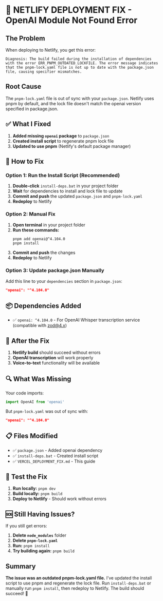 # 🚨 NETLIFY DEPLOYMENT FIX - OpenAI Module Not Found Error

## The Problem
When deploying to Netlify, you get this error:
```
Diagnosis: The build failed during the installation of dependencies with the error ERR_PNPM_OUTDATED_LOCKFILE. The error message indicates that the pnpm-lock.yaml file is not up to date with the package.json file, causing specifier mismatches.
```

## Root Cause
The `pnpm-lock.yaml` file is out of sync with your `package.json`. Netlify uses pnpm by default, and the lock file doesn't match the openai version specified in package.json.

## ✅ What I Fixed
1. **Added missing `openai` package** to `package.json`
2. **Created install script** to regenerate pnpm lock file
3. **Updated to use pnpm** (Netlify's default package manager)

## 🔧 How to Fix

### Option 1: Run the Install Script (Recommended)
1. **Double-click** `install-deps.bat` in your project folder
2. **Wait** for dependencies to install and lock file to update
3. **Commit and push** the updated `package.json` and `pnpm-lock.yaml`
4. **Redeploy** to Netlify

### Option 2: Manual Fix
1. **Open terminal** in your project folder
2. **Run these commands:**
   ```bash
   pnpm add openai@^4.104.0
   pnpm install
   ```
3. **Commit and push** the changes
4. **Redeploy** to Netlify

### Option 3: Update package.json Manually
Add this line to your `dependencies` section in `package.json`:
```json
"openai": "^4.104.0"
```

## 📦 Dependencies Added
- ✅ `openai: ^4.104.0` - For OpenAI Whisper transcription service (compatible with zod@4.x)

## 🚀 After the Fix
1. **Netlify build** should succeed without errors
2. **OpenAI transcription** will work properly
3. **Voice-to-text** functionality will be available

## 🔍 What Was Missing
Your code imports:
```typescript
import OpenAI from 'openai'
```

But `pnpm-lock.yaml` was out of sync with:
```json
"openai": "^4.104.0"
```

## 📋 Files Modified
- ✅ `package.json` - Added openai dependency
- ✅ `install-deps.bat` - Created install script
- ✅ `VERCEL_DEPLOYMENT_FIX.md` - This guide

## 🧪 Test the Fix
1. **Run locally:** `pnpm dev`
2. **Build locally:** `pnpm build`
3. **Deploy to Netlify** - Should work without errors

## 🆘 Still Having Issues?
If you still get errors:
1. **Delete `node_modules`** folder
2. **Delete `pnpm-lock.yaml`**
3. **Run:** `pnpm install`
4. **Try building again:** `pnpm build`

## Summary
**The issue was an outdated pnpm-lock.yaml file.** I've updated the install script to use pnpm and regenerate the lock file. Run `install-deps.bat` or manually run `pnpm install`, then redeploy to Netlify. The build should succeed! 🎯
